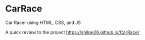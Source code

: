 # CarRace
Car Racer using HTML, CSS, and JS 

A quick review to the project https://shilpe26.github.io/CarRace/
